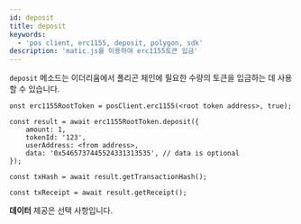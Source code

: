 ```yaml
---
id: deposit
title: deposit
keywords:
  - 'pos client, erc1155, deposit, polygon, sdk'
description: 'matic.js를 이용하여 erc1155토큰 입금'
---
```


`deposit` 메소드는 이더리움에서 폴리곤 체인에 필요한 수량의 토큰을 입금하는 데 사용할 수 있습니다.

```
onst erc1155RootToken = posClient.erc1155(<root token address>, true);

const result = await erc1155RootToken.deposit({
    amount: 1,
    tokenId: '123',
    userAddress: <from address>,
    data: '0x5465737445524331313535', // data is optional
});

const txHash = await result.getTransactionHash();

const txReceipt = await result.getReceipt();

```

**데이터** 제공은 선택 사항입니다.